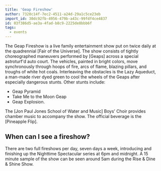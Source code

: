 ```yaml
---
title: 'Geap Fireshow'
author: 7328c14f-7ec2-4511-a24d-29a1c5ce23eb
import_id: 30dc92fb-4956-479b-a43c-99fdf4ce4837
id: 03f386d5-ae3a-4fad-b8c9-2225de8bbb6f
tags:
  - events
---
```

The Geap Fireshow is a live family entertainment show put on twice daily at the quadrennial [Fair of the Universe]. The show consists of tightly choreographed maneuvers performed by [Geaps] across a special astroturf'd auto court. The vehicles, painted in bright colors, move synchronously through hoops of fire, arcs of flame, blazing pillars, and troughs of white hot coals. Interleaving the obstacles is the Lazy Aqueduct, a man-made river dyed green to cool the wheels of the Geaps after especially dangerous stunts. Other stunts include:

- Geap Pyramid
- Take Me to the Moon Geap
- Geap Explosion.

The [Jon Paul Jones School of Water and Music] Boys' Choir provides chamber music to accompany the show. The official beverage is the [Pineapple Flip].

## When can I see a fireshow?

There are two full fireshows per day, seven days a week, introducing and finishing up the Nighttime Spectacular series at 6pm and midnight. A 15 minute sample of the show can be seen around 5am during the Rise & Dine & Shine Show.